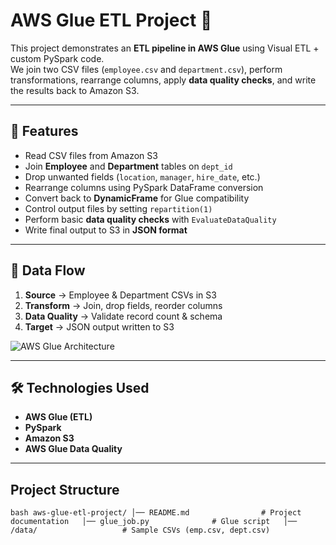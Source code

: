 # AWS Glue ETL Project 🚀

This project demonstrates an **ETL pipeline in AWS Glue** using Visual ETL + custom PySpark code.  
We join two CSV files (`employee.csv` and `department.csv`), perform transformations, rearrange columns, apply **data quality checks**, and write the results back to Amazon S3.

---

## 🔹 Features
- Read CSV files from Amazon S3  
- Join **Employee** and **Department** tables on `dept_id`  
- Drop unwanted fields (`location`, `manager`, `hire_date`, etc.)  
- Rearrange columns using PySpark DataFrame conversion  
- Convert back to **DynamicFrame** for Glue compatibility  
- Control output files by setting `repartition(1)`  
- Perform basic **data quality checks** with `EvaluateDataQuality`  
- Write final output to S3 in **JSON format**

---

## 📂 Data Flow
1. **Source** → Employee & Department CSVs in S3  
2. **Transform** → Join, drop fields, reorder columns  
3. **Data Quality** → Validate record count & schema  
4. **Target** → JSON output written to S3  

![AWS Glue Architecture](./images/glue-architecture.png)

---

## 🛠️ Technologies Used
- **AWS Glue (ETL)**  
- **PySpark**  
- **Amazon S3**  
- **AWS Glue Data Quality**  

---
## Project Structure
`bash
aws-glue-etl-project/
│── README.md                # Project documentation  
│── glue_job.py              # Glue script  
│── /data/                   # Sample CSVs (emp.csv, dept.csv)  
`
